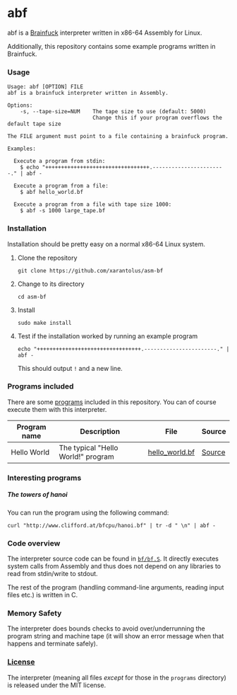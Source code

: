 # abf
abf is a [Brainfuck](https://en.wikipedia.org/wiki/Brainfuck) interpreter written in x86-64 Assembly for Linux.

Additionally, this repository contains some example programs written in Brainfuck.

### Usage
```
Usage: abf [OPTION] FILE
abf is a brainfuck interpreter written in Assembly.

Options:
    -s, --tape-size=NUM    The tape size to use (default: 5000)
                           Change this if your program overflows the default tape size

The FILE argument must point to a file containing a brainfuck program.

Examples:

  Execute a program from stdin:
    $ echo "+++++++++++++++++++++++++++++++++.-----------------------." | abf -

  Execute a program from a file:
    $ abf hello_world.bf

  Execute a program from a file with tape size 1000:
    $ abf -s 1000 large_tape.bf
```

### Installation
Installation should be pretty easy on a normal x86-64 Linux system.

1. Clone the repository
    ```shell
    git clone https://github.com/xarantolus/asm-bf
    ```
2. Change to its directory
    ```shell
    cd asm-bf
    ```
3. Install 
    ```shell
    sudo make install
    ```
4. Test if the installation worked by running an example program
    ```shell
    echo "+++++++++++++++++++++++++++++++++.-----------------------." | abf -
    ```
    This should output `!` and a new line.


### Programs included
There are some [programs](programs/) included in this repository. You can of course execute them with this interpreter.

| Program name | Description                                | File                                      | Source                                                      |
| ------------ | ------------------------------------------ | ----------------------------------------- | ----------------------------------------------------------- |
| Hello World  | The typical "Hello World!" program         | [hello_world.bf](programs/hello_world.bf) | [Source](https://gist.github.com/kidk/44b8cd699c5879f1084f) |


### Interesting programs

##### The towers of hanoi
You can run the program using the following command:

    curl "http://www.clifford.at/bfcpu/hanoi.bf" | tr -d " \n" | abf -


### Code overview
The interpreter source code can be found in [`bf/bf.S`](bf/bf.S). It directly executes system calls from Assembly and thus does not depend on any libraries to read from stdin/write to stdout.

The rest of the program (handling command-line arguments, reading input files etc.) is written in C.

### Memory Safety
The interpreter does bounds checks to avoid over/underrunning the program string and machine tape (it will show an error message when that happens and terminate safely). 

### [License](LICENSE)
The interpreter (meaning all files *except* for those in the `programs` directory) is released under the MIT license.

